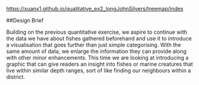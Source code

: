 https://xuanx1.github.io/qualitative_ex2_longJohnSilvers/treemap/index

##Design Brief

Building on the previous quantitative exercise, we aspire to continue with the data we have about fishes gathered beforehand and use it to introduce a visualisation that goes further than just simple categorising. With the same amount of data, we enlarge the information they can provide along with other minor enhancements. This time we are looking at introducing a graphic that can give readers an insight into fishes or marine creatures that live within similar depth ranges, sort of like finding our neighbours within a district.
